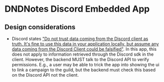 # DNDNotes Discord Embedded App

## Design considerations

- Discord states ["Do not trust data coming from the Discord client as truth. It's fine to use this data in your application locally, but assume any data coming from the Discord Client could be falsified"](https://discord.com/developers/docs/activities/development-guides#security-considerations). In this app, this does not apply to information retrieved through the Discord sdk in the client. However, the backend MUST talk to the Discord API to verify permissions. E.g., a user may be able to trick the app into showing the ui to link a campaign to the guild, but the backend must check this based on the Discord API not the client.